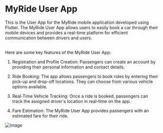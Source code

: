 <h1>MyRide User App</h1>
This is the User App for the MyRide mobile application developed using Flutter. The MyRide User App allows users to easily book a car through their mobile devices and provides a real-time platform for efficient communication between drivers and users.
<br/><br/>

Here are some key features of the MyRide User App:

1. Registration and Profile Creation: Passengers can create an account by providing their personal information and contact details.

2. Ride Booking: The app allows passengers to book rides by entering their pick-up and drop-off locations. They can choose from various vehicle options available.

3. Real-Time Vehicle Tracking: Once a ride is booked, passengers can track the assigned driver's location in real-time on the app.
4. Fare Estimation: The MyRide User App provides passengers with an estimated fare for their ride.


![image](https://github.com/MNazran/MyRide_FYP/assets/121558403/eec0d289-f3f2-40c6-aeb0-e55468122b7c)
